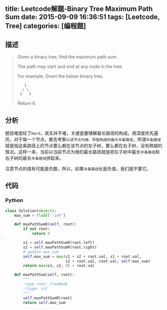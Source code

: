 title: Leetcode解题-Binary Tree Maximum Path Sum
date: 2015-09-09 16:36:51
tags: [Leetcode, Tree]
categories: [编程题]
---

## 描述
> Given a binary tree, find the maximum path sum.
>
> The path may start and end at any node in the tree.
>
> For example:
> Given the below binary tree,
>
>        1
>       / \
>      2   3
> Return 6.

## 分析
题目难度标了`Hard`，其实并不难，关键是要理解最长路径的构成。用深度优先遍历，对于每一个节点，都去考察`以该节点为根，所能构成的最大半条路径`，所谓`半条路径`就是指这条路径上的节点要么都在该节点的左子树，要么都在右子树，没有跨越的情况。这样一来，当前以当前节点为根的最长路径就是把左子树中最长`半条路径`和右子树的最长`半条路径`拼起来。

注意节点的值有可能是负数，所以，如果`半条路径`长是负值，我们就不要它。

## 代码
### Python
```python
class Solution(object):
    max_sum = float('-inf')

    def maxPathSumR(self, root):
        if not root:
            return 0

        s1 = self.maxPathSumR(root.left)
        s2 = self.maxPathSumR(root.right)
        # update max_sum
        self.max_sum = max(s1 + s2 + root.val, s1 + root.val,
                           s2 + root.val, root.val, self.max_sum)
        return max(s1, s2, 0) + root.val

    def maxPathSum(self, root):
        """
        :type root: TreeNode
        :rtype: int
        """
        self.maxPathSumR(root)
        return self.max_sum
```
